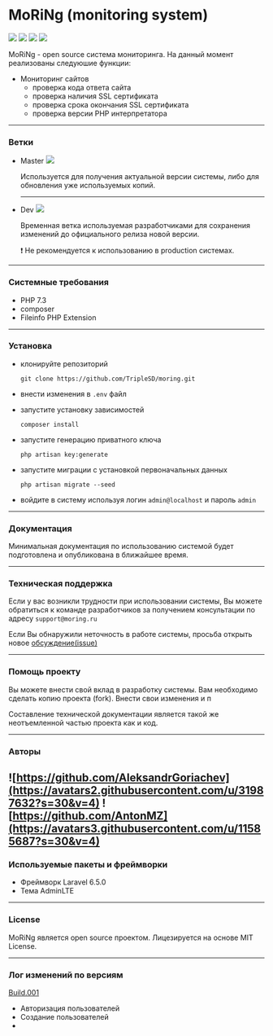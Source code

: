 # MoRiNg (monitoring system)
![](https://img.shields.io/github/issues/TripleSD/moring)
![](https://img.shields.io/github/forks/TripleSD/moring)
![](https://img.shields.io/github/stars/TripleSD/moring)
![](https://img.shields.io/github/license/TripleSD/moring)

MoRiNg - open source система мониторинга. На данный момент реализованы следуюшие функции:
 - Мониторинг сайтов
    - проверка кода ответа сайта
    - проверка наличия SSL сертификата
    - проверка срока окончания SSL сертификата
    - проверка версии PHP интерпретатора
---
### Ветки

* Master [![](https://github.styleci.io/repos/220468288/shield?branch=master)](https://github.styleci.io/repos/220468288/shield?branch=master)
    
    Используется для получения актуальной версии системы, либо для обновления уже используемых копий.
    
    ---
    
* Dev [![](https://github.styleci.io/repos/220468288/shield?branch=dev)](https://github.styleci.io/repos/220468288/shield?branch=dev)

    Временная ветка используемая разработчиками для сохранения изменений до официального релиза новой версии.
    
    :heavy_exclamation_mark: Не рекомендуется к использованию в production системах.

---

### Системные требования

* PHP 7.3
* composer
* Fileinfo PHP Extension

---
### Установка
* клонируйте репозиторий

    ```git clone https://github.com/TripleSD/moring.git```
* внести изменения в ```.env``` файл
* запустите установку зависимостей
    
    ```composer install``` 
* запустите генерацию приватного ключа 
    
    ```php artisan key:generate```
   
* запустите миграции с установкой первоначальных данных

    ```php artisan migrate --seed``` 
* войдите в систему используя логин ```admin@localhost``` и пароль ```admin```

---
### Документация

Минимальная документация по использованию системой будет подготовлена и опубликована в ближайшее время.

---
### Техническая поддержка
Если у вас возникли трудности при использовании системы, Вы можете обратиться
 к команде разработчиков за получением консультации по адресу ```support@moring.ru```

Если Вы обнаружили неточность в работе системы, просьба открыть новое [обсуждение(issue)](https://github.com/TripleSD/moring/issues)
  

---

### Помощь проекту

Вы можете внести свой вклад в разработку системы.
Вам необходимо сделать копию проекта (fork).
Внести свои изменения и п 

Составление технической документации является такой же неотъемленной 
частью проекта как и код. 

---
### Авторы

 ![https://github.com/AleksandrGoriachev](https://avatars2.githubusercontent.com/u/31987632?s=30&v=4)
 ![https://github.com/AntonMZ](https://avatars3.githubusercontent.com/u/11585687?s=30&v=4)
---

### Используемые пакеты и фреймворки

* Фреймворк Laravel 6.5.0
* Тема AdminLTE
---

### License

MoRiNg является open source проектом. Лицезируется на основе MIT License.

---
### Лог изменений по версиям

[Build.001](https://github.com/TripleSD/moring/releases/tag/build.001)  
* Авторизация пользователей
* Создание пользователей
* 
